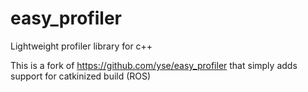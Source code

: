 # easy_profiler
Lightweight profiler library for c++


This is a fork of https://github.com/yse/easy_profiler that simply adds support for catkinized build (ROS)

